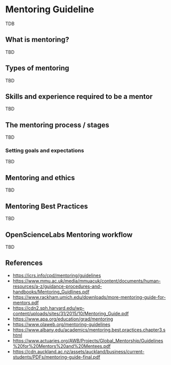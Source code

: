 # Mentoring Guideline

TDB 

## What is mentoring?

TBD

## Types of mentoring


TBD

## Skills and experience required to be a mentor

TBD

## The mentoring process / stages

TBD

### Setting goals and expectations

TBD

## Mentoring and ethics

TBD

## Mentoring Best Practices

TBD

## OpenScienceLabs Mentoring workflow

TBD

## References

- https://icrs.info/cpd/mentoring/guidelines
- https://www.mmu.ac.uk/media/mmuacuk/content/documents/human-resources/a-z/guidance-procedures-and-handbooks/Mentoring_Guidlines.pdf
- https://www.rackham.umich.edu/downloads/more-mentoring-guide-for-mentors.pdf
- https://cdn2.sph.harvard.edu/wp-content/uploads/sites/31/2015/10/Mentoring_Guide.pdf
- https://www.apa.org/education/grad/mentoring
- https://www.olaweb.org/mentoring-guidelines
- https://www.albany.edu/academics/mentoring.best.practices.chapter3.shtml
- https://www.actuaries.org/AWB/Projects/Global_Mentorship/Guidelines%20for%20Mentors%20and%20Mentees.pdf
- https://cdn.auckland.ac.nz/assets/auckland/business/current-students/PDFs/mentoring-guide-final.pdf
